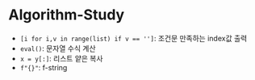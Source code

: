 # Algorithm-Study

* `[i for i,v in range(list) if v == '']`: 조건문 만족하는 index값 출력
* `eval()`: 문자열 수식 계산
* `x = y[:]`: 리스트 얕은 복사
* `f"{}"`: f-string
